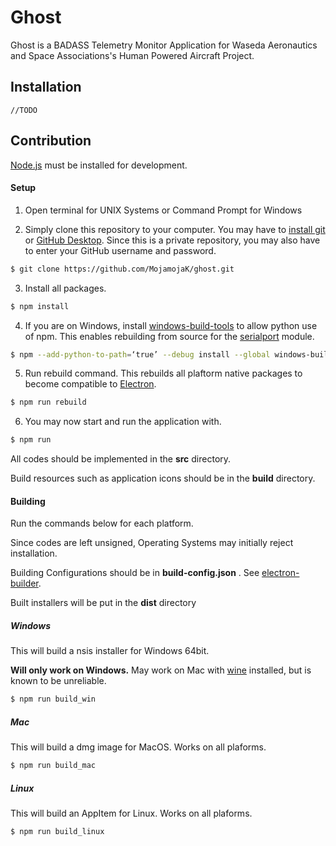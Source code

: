 # Ghost
Ghost is a BADASS Telemetry Monitor Application for Waseda Aeronautics and Space Associations's Human Powered Aircraft Project.

## Installation
```
//TODO
```

## Contribution

[Node.js](https://nodejs.org/) must be installed for development.

#### Setup

1. Open terminal for UNIX Systems or Command Prompt for Windows

2. Simply clone this repository to your computer. You may have to [install git](https://git-scm.com/downloads) or [GitHub Desktop](https://desktop.github.com). Since this is a private repository, you may also have to enter your GitHub username and password.

```bash
$ git clone https://github.com/MojamojaK/ghost.git
```

3. Install all packages.
```bash
$ npm install
```

4. If you are on Windows, install [windows-build-tools](https://www.npmjs.com/package/windows-build-tools) to allow python use of npm. This enables rebuilding from source for the [serialport](https://www.npmjs.com/package/serialport) module.
```bash
$ npm --add-python-to-path=‘true’ --debug install --global windows-build-tools
```

5. Run rebuild command. This rebuilds all plaftorm native packages to become compatible to [Electron](https://electronjs.org).
```bash
$ npm run rebuild
```

6. You may now start and run the application with.
```bash
$ npm run
```

All codes should be implemented in the **src** directory.

Build resources such as application icons should be in the **build** directory.

#### Building

Run the commands below for each platform.

Since codes are left unsigned, Operating Systems may initially reject installation.

Building Configurations should be in **build-config.json** . See [electron-builder](https://www.electron.build).

Built installers will be put in the **dist** directory

##### Windows
This will build a nsis installer for Windows 64bit.

**Will only work on Windows.** May work on Mac with [wine](https://www.winehq.org) installed, but is known to be unreliable.
```bash
$ npm run build_win
```

##### Mac 
This will build a dmg image for MacOS.
Works on all plaforms.
```bash
$ npm run build_mac
```

##### Linux
This will build an AppItem for Linux.
Works on all plaforms.
```bash
$ npm run build_linux
```
